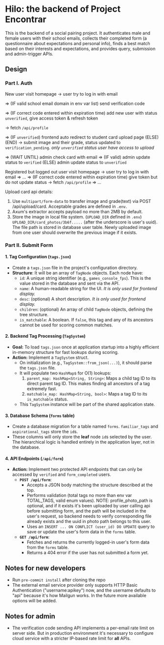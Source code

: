 # Hilo: the backend of Project Encontrar

This is the backend of a social pairing project. It authenticates male and female users with their school emails, collects their completed form (a questionnaire about expectations and personal info), finds a best match based on their interests and expectations, and provides query, submission and admin-trigger APIs.

## Design

### Part I. Auth

New user visit homepage -> user try to log in with email

=> (IF valid school email domain in env var list) send verification code

=> (IF correct code entered within expiration time) add new user with status `unverified`, give access token & refresh token

-> fetch `/api/profile`

=> (IF `unverified`) frontend auto redirect to student card upload page (ELSE) (END) -> submit image and their grade, status updated to `verification_pending`. _only `unverified` status user have access to upload_

=> (WAIT UNTIL) admin check card with email => (IF valid) admin update status to `verified` (ELSE) admin update status to `unverified`

Registered but logged out user visit homepage -> user try to log in with email => ... => (IF correct code entered within expiration time) give token but do not update status -> fetch `/api/profile` => ...

Upload card api details:

1. Use `multipart/form-data` to transfer image and grade(text) via POST /api/upload/card. Acceptable grades are defined in `.env`.
2. Axum's extractor accepts payload no more than 2MB by default.
3. Store the image in local file system. (`UPLOAD_DIR` defined in `.env`) `UPLOAD_DIR/card_photos/3b6f.....` (after the underscore is user's uuid). The file path is stored in database user table. Newly uploaded image from one user should overwrite the previous image if it exists.

### Part II. Submit Form

#### 1. Tag Configuration (`tags.json`)

- Create a `tags.json` file in the project's configuration directory.
- **Structure**: It will be an array of `TagNode` objects. Each node have:
  - `id`: A unique string identifier (e.g., `games_console_fps`). This is the value stored in the database and sent via the API.
  - `name`: A human-readable string for the UI. _It is only used for frontend display._
  - `desc`: (optional) A short description. _It is only used for frontend display._
  - `children`: (optional) An array of child `TagNode` objects, defining the tree structure.
  - `is_matchable`: A boolean. If `false`, this tag and any of its ancestors cannot be used for scoring common matches.

#### 2. Backend Tag Processing (`TagSystem`)

- **Goal:** To load `tags.json` once at application startup into a highly efficient in-memory structure for fast lookups during scoring.
- **Action:** Implement a `TagSystem` struct.
  - On initialization (e.g., `TagSystem::from_json(...)`), it should parse the `tags.json` file.
  - It will populate two `HashMap`s for O(1) lookups:
    1. `parent_map: HashMap<String, String>`: Maps a child tag ID to its direct parent tag ID. This makes finding all ancestors of a tag extremely fast.
    2. `matchable_map: HashMap<String, bool>`: Maps a tag ID to its `is_matchable` status.
  - This `TagSystem` instance will be part of the shared application state.

#### 3. Database Schema (`forms` table)

- Create a database migration for a table named `forms`. `familiar_tags` and `aspirational_tags` store the `id`s.
- These columns will only store the **leaf** node `id`s selected by the user. The hierarchical logic is handled entirely in the application layer, not in the database.

#### 4. API Endpoints (`/api/form`)

- **Action:** Implement two protected API endpoints that can only be accessed by `verified` and `form_completed` users.
  - **`POST /api/form`**:
    - Accepts a JSON body matching the structure described at the top.
    - Performs validation (total tags no more than env var TOTAL_TAGS, valid enum values). NOTE: profile_photo_path is optional, and if it exists it's been uploaded by user calling api before submitting form, and the path will be included in the user's request, so backend needs to verify corresponding file already exists and the uuid in photo path belongs to this user.
    - Uses an `INSERT ... ON CONFLICT (user_id) DO UPDATE` query to save or update the user's form data in the `forms` table.
  - **`GET /api/form`**:
    - Fetches and returns the currently logged-in user's form data from the `forms` table.
    - Returns a 404 error if the user has not submitted a form yet.

## Notes for new developers

- Run `pre-commit install` after cloning the repo
- The external email service provider only supports HTTP Basic Authentication ("username:apikey") now, and the username defaults to "api" because it's how Mailgun works. In the future more available options will be added.

## Notes for admin

- The verification code sending API implements a per-email rate limit on server side. But in production environment it's necessary to configure cloud service with a stricter IP-based rate limit for **all** APIs.
